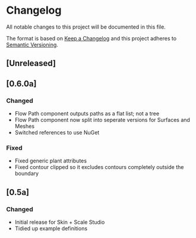 # Changelog

All notable changes to this project will be documented in this file.

The format is based on [Keep a Changelog](http://keepachangelog.com/en/1.0.0/)
and this project adheres to [Semantic Versioning](http://semver.org/spec/v2.0.0.html).

## [Unreleased]

## [0.6.0a]
### Changed
- Flow Path component outputs paths as a flat list; not a tree
- Flow Path component now split into seperate versions for Surfaces and Meshes
- Switched references to use NuGet

### Fixed
- Fixed generic plant attributes
- Fixed contour clipped so it excludes contours completely outside the boundary

## [0.5a]
### Changed
- Initial release for Skin + Scale Studio
- Tidied up example definitions